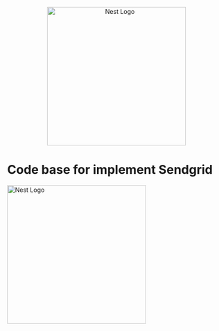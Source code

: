 <p align="center">
  <a href="http://nestjs.com/" target="blank"><img src="https://nestjs.com/img/logo_text.svg" width="320" alt="Nest Logo" /></a>
  <h1> Code base for implement Sendgrid</h1>

<a target="blank"><img src="https://media-exp1.licdn.com/dms/image/C561BAQE59CyB6UWG8g/company-background_10000/0/1549030482702?e=2147483647&v=beta&t=tLXp80nS_1JbZv-u5gM3aB3zA-dDTfuuOpJ1mjW5TjI" width="320" alt="Nest Logo" /></a>

</p>
